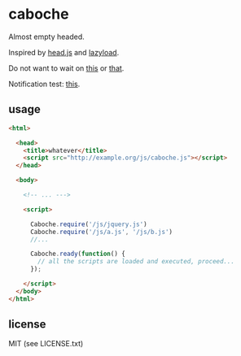 
# caboche

Almost empty headed.

Inspired by [head.js](http://headjs.com/) and [lazyload](https://github.com/rgrove/lazyload/).

Do not want to wait on [this](https://github.co/headjs/headjs/issues/203) or [that](https://github.co/rgrove/lazyload/pull/10).

Notification test: [this](https://github.com/jmettraux/ruote-fluo/issues/5).


## usage

```html
<html>

  <head>
    <title>whatever</title>
    <script src="http://example.org/js/caboche.js"></script>
  </head>

  <body>

    <!-- ... --->

    <script>

      Caboche.require('/js/jquery.js')
      Caboche.require('/js/a.js', '/js/b.js')
      //...

      Caboche.ready(function() {
        // all the scripts are loaded and executed, proceed...
      });

    </script>
  </body>
</html>
```


## license

MIT (see LICENSE.txt)

